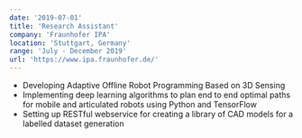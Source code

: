 ```yaml
---
date: '2019-07-01'
title: 'Research Assistant'
company: 'Fraunhofer IPA'
location: 'Stuttgart, Germany'
range: 'July - December 2019'
url: 'https://www.ipa.fraunhofer.de/'
---
```


- Developing Adaptive Offline Robot Programming Based on 3D Sensing
- Implementing
deep learning algorithms to plan end to end optimal paths for mobile
and articulated robots using Python and TensorFlow
- Setting up RESTful webservice for creating a library of CAD models for a labelled dataset generation
